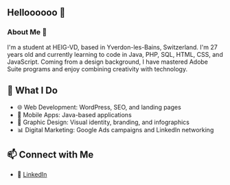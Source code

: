 ## Helloooooo 👋

### About Me 🚀
I'm a student at HEIG-VD, based in Yverdon-les-Bains, Switzerland. I'm 27 years old and currently learning to code in Java, PHP, SQL, HTML, CSS, and JavaScript. Coming from a design background, I have mastered Adobe Suite programs and enjoy combining creativity with technology. 

## 💼 What I Do

- 🌐 Web Development: WordPress, SEO, and landing pages
- 📱 Mobile Apps: Java-based applications
- 🎨 Graphic Design: Visual identity, branding, and infographics
- 📊 Digital Marketing: Google Ads campaigns and LinkedIn networking

## 📫 Connect with Me

- 💼 <a href="https://www.linkedin.com/in/thierry-koulbanis">LinkedIn</a>

